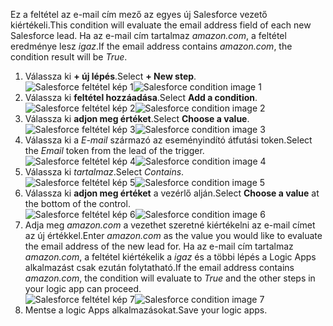 <span data-ttu-id="9b8cb-101">Ez a feltétel az e-mail cím mező az egyes új Salesforce vezető kiértékeli.</span><span class="sxs-lookup"><span data-stu-id="9b8cb-101">This condition will evaluate the email address field of each new Salesforce lead.</span></span> <span data-ttu-id="9b8cb-102">Ha az e-mail cím tartalmaz *amazon.com*, a feltétel eredménye lesz *igaz*.</span><span class="sxs-lookup"><span data-stu-id="9b8cb-102">If the email address contains *amazon.com*, the condition result will be *True*.</span></span>

1. <span data-ttu-id="9b8cb-103">Válassza ki **+ új lépés**.</span><span class="sxs-lookup"><span data-stu-id="9b8cb-103">Select **+ New step**.</span></span>  
   <span data-ttu-id="9b8cb-104">![Salesforce feltétel kép 1](./media/connectors-create-api-salesforce/condition-1.png)</span><span class="sxs-lookup"><span data-stu-id="9b8cb-104">![Salesforce condition image 1](./media/connectors-create-api-salesforce/condition-1.png)</span></span>   
2. <span data-ttu-id="9b8cb-105">Válassza ki **feltétel hozzáadása**.</span><span class="sxs-lookup"><span data-stu-id="9b8cb-105">Select **Add a condition**.</span></span>    
   <span data-ttu-id="9b8cb-106">![Salesforce feltétel kép 2](./media/connectors-create-api-salesforce/condition-2.png)</span><span class="sxs-lookup"><span data-stu-id="9b8cb-106">![Salesforce condition image 2](./media/connectors-create-api-salesforce/condition-2.png)</span></span>  
3. <span data-ttu-id="9b8cb-107">Válassza ki **adjon meg értéket**.</span><span class="sxs-lookup"><span data-stu-id="9b8cb-107">Select **Choose a value**.</span></span>    
   <span data-ttu-id="9b8cb-108">![Salesforce feltétel kép 3](./media/connectors-create-api-salesforce/condition-3.png)</span><span class="sxs-lookup"><span data-stu-id="9b8cb-108">![Salesforce condition image 3](./media/connectors-create-api-salesforce/condition-3.png)</span></span>  
4. <span data-ttu-id="9b8cb-109">Válassza ki a *E-mail* származó az eseményindító átfutási token.</span><span class="sxs-lookup"><span data-stu-id="9b8cb-109">Select the *Email* token from the lead of the trigger.</span></span>    
   <span data-ttu-id="9b8cb-110">![Salesforce feltétel kép 4](./media/connectors-create-api-salesforce/condition-4.png)</span><span class="sxs-lookup"><span data-stu-id="9b8cb-110">![Salesforce condition image 4](./media/connectors-create-api-salesforce/condition-4.png)</span></span>  
5. <span data-ttu-id="9b8cb-111">Válassza ki *tartalmaz*.</span><span class="sxs-lookup"><span data-stu-id="9b8cb-111">Select *Contains*.</span></span>      
   <span data-ttu-id="9b8cb-112">![Salesforce feltétel kép 5](./media/connectors-create-api-salesforce/condition-5.png)</span><span class="sxs-lookup"><span data-stu-id="9b8cb-112">![Salesforce condition image 5](./media/connectors-create-api-salesforce/condition-5.png)</span></span>  
6. <span data-ttu-id="9b8cb-113">Válassza ki **adjon meg értéket** a vezérlő alján.</span><span class="sxs-lookup"><span data-stu-id="9b8cb-113">Select **Choose a value** at the bottom of the control.</span></span>     
   <span data-ttu-id="9b8cb-114">![Salesforce feltétel kép 6](./media/connectors-create-api-salesforce/condition-6.png)</span><span class="sxs-lookup"><span data-stu-id="9b8cb-114">![Salesforce condition image 6](./media/connectors-create-api-salesforce/condition-6.png)</span></span>  
7. <span data-ttu-id="9b8cb-115">Adja meg *amazon.com* a vezethet szeretné kiértékelni az e-mail címet az új értékkel.</span><span class="sxs-lookup"><span data-stu-id="9b8cb-115">Enter *amazon.com* as the value you would like to evaluate the email address of the new lead for.</span></span> <span data-ttu-id="9b8cb-116">Ha az e-mail cím tartalmaz *amazon.com*, a feltétel kiértékelik a *igaz* és a többi lépés a Logic Apps alkalmazást csak ezután folytatható.</span><span class="sxs-lookup"><span data-stu-id="9b8cb-116">If the email address contains *amazon.com*, the condition will evaluate to *True* and the other steps in your logic app can proceed.</span></span>    
   <span data-ttu-id="9b8cb-117">![Salesforce feltétel kép 7](./media/connectors-create-api-salesforce/condition-7.png)</span><span class="sxs-lookup"><span data-stu-id="9b8cb-117">![Salesforce condition image 7](./media/connectors-create-api-salesforce/condition-7.png)</span></span>  
8. <span data-ttu-id="9b8cb-118">Mentse a logic Apps alkalmazásokat.</span><span class="sxs-lookup"><span data-stu-id="9b8cb-118">Save your logic apps.</span></span>  

